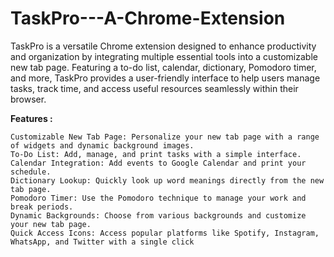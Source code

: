 # TaskPro---A-Chrome-Extension

TaskPro is a versatile Chrome extension designed to enhance productivity and organization by integrating multiple essential tools into a customizable new tab page. Featuring a to-do list, calendar, dictionary, Pomodoro timer, and more, TaskPro provides a user-friendly interface to help users manage tasks, track time, and access useful resources seamlessly within their browser.

**Features :**

    Customizable New Tab Page: Personalize your new tab page with a range of widgets and dynamic background images.
    To-Do List: Add, manage, and print tasks with a simple interface.
    Calendar Integration: Add events to Google Calendar and print your schedule.
    Dictionary Lookup: Quickly look up word meanings directly from the new tab page.
    Pomodoro Timer: Use the Pomodoro technique to manage your work and break periods.
    Dynamic Backgrounds: Choose from various backgrounds and customize your new tab page.
    Quick Access Icons: Access popular platforms like Spotify, Instagram, WhatsApp, and Twitter with a single click
